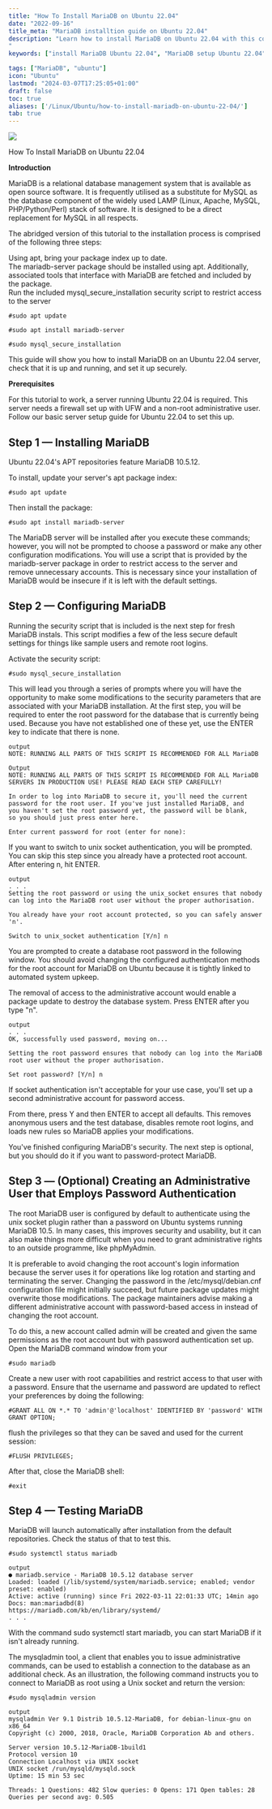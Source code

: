 ```yaml
---
title: "How To Install MariaDB on Ubuntu 22.04"
date: "2022-09-16"
title_meta: "MariaDB installtion guide on Ubuntu 22.04"
description: "Learn how to install MariaDB on Ubuntu 22.04 with this comprehensive guide. Follow these step-by-step instructions to set up MariaDB, a popular MySQL alternative, on your Ubuntu 22.04 system for efficient database management and development.
"
keywords: ["install MariaDB Ubuntu 22.04", "MariaDB setup Ubuntu 22.04", "Ubuntu 22.04 MariaDB installation guide", "MySQL alternative Ubuntu", "Ubuntu MariaDB tutorial", "MariaDB installation steps Ubuntu 22.04", "database management Ubuntu", "MariaDB Ubuntu 22.04 instructions"]

tags: ["MariaDB", "ubuntu"]
icon: "Ubuntu"
lastmod: "2024-03-07T17:25:05+01:00"
draft: false
toc: true
aliases: ['/Linux/Ubuntu/how-to-install-mariadb-on-ubuntu-22-04/']
tab: true
---
```


![](images/How-To-Install-MariaDB-on-Ubuntu-22.04_utho.jpg)

How To Install MariaDB on Ubuntu 22.04

**Introduction**

MariaDB is a relational database management system that is available as open source software. It is frequently utilised as a substitute for MySQL as the database component of the widely used LAMP (Linux, Apache, MySQL, PHP/Python/Perl) stack of software. It is designed to be a direct replacement for MySQL in all respects.

The abridged version of this tutorial to the installation process is comprised of the following three steps:

Using apt, bring your package index up to date.  
The mariadb-server package should be installed using apt. Additionally, associated tools that interface with MariaDB are fetched and included by the package.  
Run the included mysql\_secure\_installation security script to restrict access to the server

```
#sudo apt update
```  
```
#sudo apt install mariadb-server
```  
```
#sudo mysql_secure_installation
```

This guide will show you how to install MariaDB on an Ubuntu 22.04 server, check that it is up and running, and set it up securely.

**Prerequisites**

For this tutorial to work, a server running Ubuntu 22.04 is required. This server needs a firewall set up with UFW and a non-root administrative user. Follow our basic server setup guide for Ubuntu 22.04 to set this up.

## Step 1 — Installing MariaDB

Ubuntu 22.04's APT repositories feature MariaDB 10.5.12.

To install, update your server's apt package index:

```
#sudo apt update
```

Then install the package:

```
#sudo apt install mariadb-server
```

The MariaDB server will be installed after you execute these commands; however, you will not be prompted to choose a password or make any other configuration modifications. You will use a script that is provided by the mariadb-server package in order to restrict access to the server and remove unnecessary accounts. This is necessary since your installation of MariaDB would be insecure if it is left with the default settings.

## Step 2 — Configuring MariaDB

Running the security script that is included is the next step for fresh MariaDB instals. This script modifies a few of the less secure default settings for things like sample users and remote root logins.

Activate the security script:

```
#sudo mysql_secure_installation
```

This will lead you through a series of prompts where you will have the opportunity to make some modifications to the security parameters that are associated with your MariaDB installation. At the first step, you will be required to enter the root password for the database that is currently being used. Because you have not established one of these yet, use the ENTER key to indicate that there is none.

```
output  
NOTE: RUNNING ALL PARTS OF THIS SCRIPT IS RECOMMENDED FOR ALL MariaDB

Output  
NOTE: RUNNING ALL PARTS OF THIS SCRIPT IS RECOMMENDED FOR ALL MariaDB  
SERVERS IN PRODUCTION USE! PLEASE READ EACH STEP CAREFULLY!

In order to log into MariaDB to secure it, you'll need the current  
password for the root user. If you've just installed MariaDB, and  
you haven't set the root password yet, the password will be blank,  
so you should just press enter here.

Enter current password for root (enter for none):
```

If you want to switch to unix socket authentication, you will be prompted. You can skip this step since you already have a protected root account. After entering n, hit ENTER.

```
output  
. . .  
Setting the root password or using the unix_socket ensures that nobody  
can log into the MariaDB root user without the proper authorisation.

You already have your root account protected, so you can safely answer 'n'.

Switch to unix_socket authentication [Y/n] n
```

You are prompted to create a database root password in the following window. You should avoid changing the configured authentication methods for the root account for MariaDB on Ubuntu because it is tightly linked to automated system upkeep.

The removal of access to the administrative account would enable a package update to destroy the database system. Press ENTER after you type "n".

```
output  
. . .  
OK, successfully used password, moving on...

Setting the root password ensures that nobody can log into the MariaDB  
root user without the proper authorisation.

Set root password? [Y/n] n
```

If socket authentication isn't acceptable for your use case, you'll set up a second administrative account for password access.

From there, press Y and then ENTER to accept all defaults. This removes anonymous users and the test database, disables remote root logins, and loads new rules so MariaDB applies your modifications.

You've finished configuring MariaDB's security. The next step is optional, but you should do it if you want to password-protect MariaDB.

## Step 3 — (Optional) Creating an Administrative User that Employs Password Authentication

The root MariaDB user is configured by default to authenticate using the unix socket plugin rather than a password on Ubuntu systems running MariaDB 10.5. In many cases, this improves security and usability, but it can also make things more difficult when you need to grant administrative rights to an outside programme, like phpMyAdmin.

It is preferable to avoid changing the root account's login information because the server uses it for operations like log rotation and starting and terminating the server. Changing the password in the /etc/mysql/debian.cnf configuration file might initially succeed, but future package updates might overwrite those modifications. The package maintainers advise making a different administrative account with password-based access in instead of changing the root account.

To do this, a new account called admin will be created and given the same permissions as the root account but with password authentication set up. Open the MariaDB command window from your

```
#sudo mariadb
```

Create a new user with root capabilities and restrict access to that user with a password. Ensure that the username and password are updated to reflect your preferences by doing the following:

```
#GRANT ALL ON *.* TO 'admin'@'localhost' IDENTIFIED BY 'password' WITH GRANT OPTION;  

```

flush the privileges so that they can be saved and used for the current session:

```
#FLUSH PRIVILEGES;
```

After that, close the MariaDB shell:

```
#exit
```

## Step 4 — Testing MariaDB

MariaDB will launch automatically after installation from the default repositories. Check the status of that to test this.

```
#sudo systemctl status mariadb
```

```
output  
● mariadb.service - MariaDB 10.5.12 database server  
Loaded: loaded (/lib/systemd/system/mariadb.service; enabled; vendor preset: enabled)  
Active: active (running) since Fri 2022-03-11 22:01:33 UTC; 14min ago  
Docs: man:mariadbd(8)  
https://mariadb.com/kb/en/library/systemd/  
. . .
```

With the command sudo systemctl start mariadb, you can start MariaDB if it isn't already running.

The mysqladmin tool, a client that enables you to issue administrative commands, can be used to establish a connection to the database as an additional check. As an illustration, the following command instructs you to connect to MariaDB as root using a Unix socket and return the version:

```
#sudo mysqladmin version
```

```
output  
mysqladmin Ver 9.1 Distrib 10.5.12-MariaDB, for debian-linux-gnu on x86_64  
Copyright (c) 2000, 2018, Oracle, MariaDB Corporation Ab and others.

Server version 10.5.12-MariaDB-1build1  
Protocol version 10  
Connection Localhost via UNIX socket  
UNIX socket /run/mysqld/mysqld.sock  
Uptime: 15 min 53 sec

Threads: 1 Questions: 482 Slow queries: 0 Opens: 171 Open tables: 28 Queries per second avg: 0.505
```
